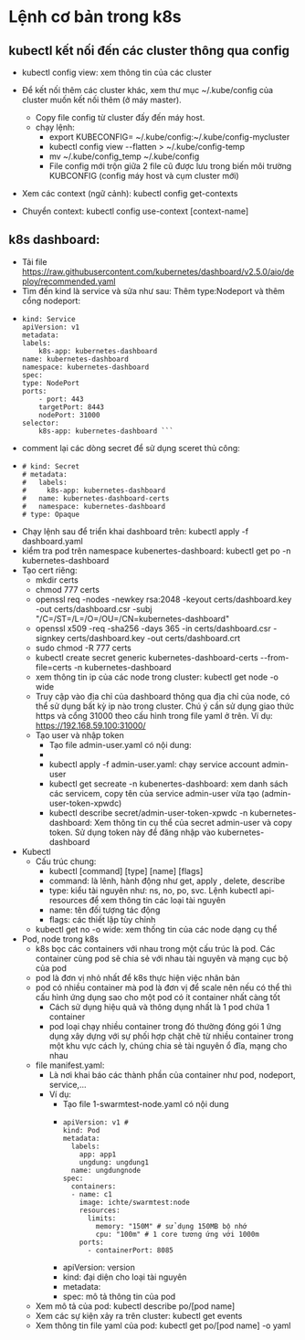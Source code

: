 # Lệnh cơ bản trong k8s

## kubectl kết nối đến các cluster thông qua config
  - kubectl config view: xem thông tin của các cluster 
  - Để kết nối thêm các cluster khác, xem thư mục ~/.kube/config của cluster muốn kết nối thêm (ở máy master).
    - Copy file config từ cluster đấy đến máy host.
    - chạy lệnh: 
      - export KUBECONFIG= ~/.kube/config:~/.kube/config-mycluster
      - kubectl config view --flatten > ~/.kube/config-temp
      - mv ~/.kube/config_temp ~/.kube/config
      - File config mới trộn giữa 2 file cũ được lưu trong biến môi trường KUBCONFIG (config máy host và cụm cluster mới)
  
 - Xem các context (ngữ cảnh): kubectl config get-contexts
 - Chuyển context: kubectl config use-context [context-name]
## k8s dashboard:
  - Tải file https://raw.githubusercontent.com/kubernetes/dashboard/v2.5.0/aio/deploy/recommended.yaml
  - Tìm đến kind là service và sửa như sau: Thêm type:Nodeport và thêm cổng nodeport:
  - ```
    kind: Service
    apiVersion: v1
    metadata:
    labels:
        k8s-app: kubernetes-dashboard
    name: kubernetes-dashboard
    namespace: kubernetes-dashboard
    spec:
    type: NodePort
    ports:
        - port: 443
        targetPort: 8443
        nodePort: 31000
    selector:
        k8s-app: kubernetes-dashboard ```
  - comment lại các dòng secret để sử dụng sceret thủ công:
  - ```# apiVersion: v1
    # kind: Secret
    # metadata:
    #   labels:
    #     k8s-app: kubernetes-dashboard
    #   name: kubernetes-dashboard-certs
    #   namespace: kubernetes-dashboard
    # type: Opaque 
    ```
  - Chạy lệnh sau để triển khai dashboard trên: kubectl apply -f dashboard.yaml
  - kiểm tra pod trên namespace kubenertes-dashboard: kubectl get po -n kubernetes-dashboard
  - Tạo cert riêng:
    - mkdir certs
    - chmod 777 certs
    - openssl req -nodes -newkey rsa:2048 -keyout certs/dashboard.key -out certs/dashboard.csr -subj "/C=/ST=/L=/O=/OU=/CN=kubernetes-dashboard"
    - openssl x509 -req -sha256 -days 365 -in certs/dashboard.csr -signkey certs/dashboard.key -out certs/dashboard.crt
    - sudo chmod -R 777 certs
    - kubectl create secret generic kubernetes-dashboard-certs --from-file=certs -n kubernetes-dashboard
    - xem thông tin ip của các node trong cluster: kubectl get node -o wide
    - Truy cập vào địa chỉ của dashboard thông qua địa chỉ của node, có thể sử dụng bất kỳ ip nào trong cluster. Chú ý cần sử dụng giao thức https và cổng 31000 theo cấu hình trong file yaml ở trên. Ví dụ: https://192.168.59.100:31000/
    - Tạo user và nhập token
      - Tạo file admin-user.yaml có nội dung:
      - 
      - kubectl apply -f admin-user.yaml: chạy service account admin-user
      - kubectl get secreate -n kubenertes-dashboard: xem danh sách các servicem, copy tên của service admin-user vừa tạo (admin-user-token-xpwdc)
      - kubectl describe secret/admin-user-token-xpwdc -n kubernetes-dashboard: Xem thông tin cụ thể của secret admin-user và copy token. Sử dụng token này để đăng nhập vào kubernetes-dashboard
- Kubectl
  - Cấu trúc chung: 
    - kubectl [command] [type] [name] [flags]
    - command: là lênh, hành động như get, apply , delete, describe
    - type: kiểu tài nguyên như: ns, no, po, svc. Lệnh kubectl api-resources để xem thông tin các loại tài nguyên
    - name: tên đối tượng tác động
    - flags: các thiết lập tùy chỉnh
  - kubectl get no -o wide: xem thống tin của các node dạng cụ thể
- Pod, node trong k8s
  - k8s bọc các containers với nhau trong một cấu trúc là pod. Các container cùng pod sẽ chia sẻ với nhau tài nguyên và mạng cục bộ của pod
  - pod là đơn vị nhỏ nhất để k8s thực hiện việc nhân bản
  - pod có nhiều container mà pod là đơn vị để scale nên nếu có thể thì cấu hình ứng dụng sao cho một pod có ít container nhất càng tốt
    - Cách sử dụng hiệu quả và thông dụng nhất là 1 pod chứa 1 container
    - pod loại chạy nhiều container trong đó thường đóng gói 1 ứng dụng xây dựng với sự phối hợp chặt chẽ từ nhiều container trong một khu vực cách ly, chúng chia sẻ tài nguyên ổ đĩa, mạng cho nhau
  - file manifest.yaml:
    - Là nơi khai báo các thành phần của container như pod, nodeport, service,...
    - Ví dụ:
      - Tạo file 1-swarmtest-node.yaml có nội dung
      - ```
        apiVersion: v1 #
        kind: Pod
        metadata:
          labels:
            app: app1
            ungdung: ungdung1
          name: ungdungnode
        spec:
          containers:
          - name: c1
            image: ichte/swarmtest:node
            resources:
              limits:
                memory: "150M" # sử dụng 150MB bộ nhớ
                cpu: "100m" # 1 core tương ứng với 1000m
            ports:
              - containerPort: 8085
        ```
      - apiVersion: version
      - kind: đại diện cho loại tài nguyên
      - metadata: 
      - spec: mô tả thông tin của pod
  - Xem mô tả của pod: kubectl describe po/[pod name]
  - Xem các sự kiện xảy ra trên cluster: kubectl get events
  - Xem thông tin file yaml của pod: kubectl get po/[pod name] -o yaml
